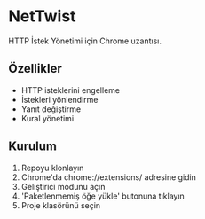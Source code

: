 # NetTwist

HTTP İstek Yönetimi için Chrome uzantısı.

## Özellikler

- HTTP isteklerini engelleme
- İstekleri yönlendirme
- Yanıt değiştirme
- Kural yönetimi

## Kurulum

1. Repoyu klonlayın
2. Chrome'da chrome://extensions/ adresine gidin
3. Geliştirici modunu açın
4. 'Paketlenmemiş öğe yükle' butonuna tıklayın
5. Proje klasörünü seçin
